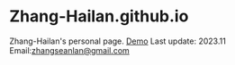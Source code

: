 # Zhang-Hailan.github.io
Zhang-Hailan's personal page.
[Demo](https://Zhang-Hailan.github.io/)
Last update: 2023.11
Email:zhangseanlan@gmail.com
